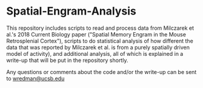 # Spatial-Engram-Analysis

This repository includes scripts to read and process data from Milczarek et al.'s 2018 Current Biology paper ("Spatial Memory Engram
in the Mouse Retrosplenial Cortex"), scripts to do statistical analysis of how different the data that was reported by Milczarek et al. is 
from a purely spatially driven model of activity), and additional analysis, all of which is explained in a write-up that will be put in
the repository shortly. 

Any questions or comments about the code and/or the write-up can be sent to wredman@ucsb.edu 
